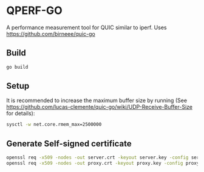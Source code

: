 # QPERF-GO

A performance measurement tool for QUIC similar to iperf.
Uses https://github.com/birneee/quic-go

## Build
```bash
go build
```

## Setup
It is recommended to increase the maximum buffer size by running (See https://github.com/lucas-clemente/quic-go/wiki/UDP-Receive-Buffer-Size for details):

```bash
sysctl -w net.core.rmem_max=2500000
```

## Generate Self-signed certificate
```bash
openssl req -x509 -nodes -out server.crt -keyout server.key -config server.req # for server
openssl req -x509 -nodes -out proxy.crt -keyout proxy.key -config proxy.req # for proxy
```